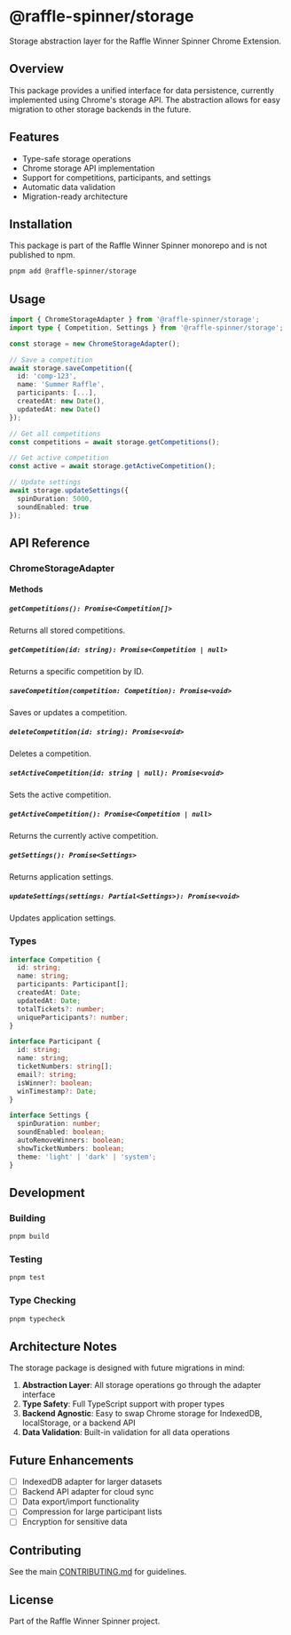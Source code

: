 # @raffle-spinner/storage

Storage abstraction layer for the Raffle Winner Spinner Chrome Extension.

## Overview

This package provides a unified interface for data persistence, currently implemented using Chrome's storage API. The abstraction allows for easy migration to other storage backends in the future.

## Features

- Type-safe storage operations
- Chrome storage API implementation
- Support for competitions, participants, and settings
- Automatic data validation
- Migration-ready architecture

## Installation

This package is part of the Raffle Winner Spinner monorepo and is not published to npm.

```bash
pnpm add @raffle-spinner/storage
```

## Usage

```typescript
import { ChromeStorageAdapter } from '@raffle-spinner/storage';
import type { Competition, Settings } from '@raffle-spinner/storage';

const storage = new ChromeStorageAdapter();

// Save a competition
await storage.saveCompetition({
  id: 'comp-123',
  name: 'Summer Raffle',
  participants: [...],
  createdAt: new Date(),
  updatedAt: new Date()
});

// Get all competitions
const competitions = await storage.getCompetitions();

// Get active competition
const active = await storage.getActiveCompetition();

// Update settings
await storage.updateSettings({
  spinDuration: 5000,
  soundEnabled: true
});
```

## API Reference

### ChromeStorageAdapter

#### Methods

##### `getCompetitions(): Promise<Competition[]>`

Returns all stored competitions.

##### `getCompetition(id: string): Promise<Competition | null>`

Returns a specific competition by ID.

##### `saveCompetition(competition: Competition): Promise<void>`

Saves or updates a competition.

##### `deleteCompetition(id: string): Promise<void>`

Deletes a competition.

##### `setActiveCompetition(id: string | null): Promise<void>`

Sets the active competition.

##### `getActiveCompetition(): Promise<Competition | null>`

Returns the currently active competition.

##### `getSettings(): Promise<Settings>`

Returns application settings.

##### `updateSettings(settings: Partial<Settings>): Promise<void>`

Updates application settings.

### Types

```typescript
interface Competition {
  id: string;
  name: string;
  participants: Participant[];
  createdAt: Date;
  updatedAt: Date;
  totalTickets?: number;
  uniqueParticipants?: number;
}

interface Participant {
  id: string;
  name: string;
  ticketNumbers: string[];
  email?: string;
  isWinner?: boolean;
  winTimestamp?: Date;
}

interface Settings {
  spinDuration: number;
  soundEnabled: boolean;
  autoRemoveWinners: boolean;
  showTicketNumbers: boolean;
  theme: 'light' | 'dark' | 'system';
}
```

## Development

### Building

```bash
pnpm build
```

### Testing

```bash
pnpm test
```

### Type Checking

```bash
pnpm typecheck
```

## Architecture Notes

The storage package is designed with future migrations in mind:

1. **Abstraction Layer**: All storage operations go through the adapter interface
2. **Type Safety**: Full TypeScript support with proper types
3. **Backend Agnostic**: Easy to swap Chrome storage for IndexedDB, localStorage, or a backend API
4. **Data Validation**: Built-in validation for all data operations

## Future Enhancements

- [ ] IndexedDB adapter for larger datasets
- [ ] Backend API adapter for cloud sync
- [ ] Data export/import functionality
- [ ] Compression for large participant lists
- [ ] Encryption for sensitive data

## Contributing

See the main [CONTRIBUTING.md](../../CONTRIBUTING.md) for guidelines.

## License

Part of the Raffle Winner Spinner project.
